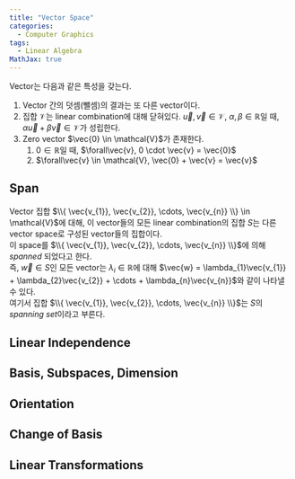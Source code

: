 ```yaml
---
title: "Vector Space"
categories:
  - Computer Graphics
tags:
  - Linear Algebra
MathJax: true
---
```


Vector는 다음과 같은 특성을 갖는다.
1. Vector 간의 덧셈(뺄셈)의 결과는 또 다른 vector이다.
2. 집합 $\mathcal{V}$는 linear combination에 대해 닫혀있다. $\vec{u}, \vec{v} \in \mathcal{V}$, $\alpha, \beta \in \mathbb{R}$일 때, $\alpha\vec{u} + \beta\vec{v} \in \mathcal{V}$가 성립한다.
3. Zero vector $\vec{0} \in \mathcal{V}$가 존재한다.
   1. $0 \in \mathbb{R}$일 때, $\forall\vec{v}, 0 \cdot \vec{v} = \vec{0}$
   2. $\forall\vec{v} \in \mathcal{V}, \vec{0} + \vec{v} = \vec{v}$

## Span
Vector 집합 $\\{ \vec{v_{1}}, \vec{v_{2}}, \cdots, \vec{v_{n}} \\} \in \mathcal{V}$에 대해, 이 vector들의 모든 linear combination의 집합 $S$는 다른 vector space로 구성된 vector들의 집합이다.  
이 space를 $\\{ \vec{v_{1}}, \vec{v_{2}}, \cdots, \vec{v_{n}} \\}$에 의해 *spanned* 되었다고 한다.  
즉, $\vec{w} \in S$인 모든 vector는 $\lambda_{i} \in \mathbb{R}$에 대해 $\vec{w} = \lambda_{1}\vec{v_{1}} + \lambda_{2}\vec{v_{2}} + \cdots + \lambda_{n}\vec{v_{n}}$와 같이 나타낼 수 있다.  
여기서 집합 $\\{ \vec{v_{1}}, \vec{v_{2}}, \cdots, \vec{v_{n}} \\}$는 $S$의 *spanning set*이라고 부른다.



## Linear Independence

## Basis, Subspaces, Dimension

## Orientation

## Change of Basis

## Linear Transformations

